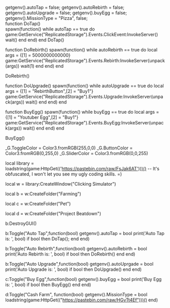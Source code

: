 getgenv().autoTap = false;
getgenv().autoRebirth = false;
getgenv().autoUpgrade = false;
getgenv().buyEgg = false;
getgenv().MissionType = "Pizza", false;				
function DoTap()											
	spawn(function()
		while autoTap == true do 
			game:GetService("ReplicatedStorage").Events.ClickEvent:InvokeServer()
			wait()
		end
	end)
end
DoTap()

function DoRebirth()
	spawn(function()
		while autoRebirth == true do
			local args = {[1] = 5000000000000}
			game:GetService("ReplicatedStorage").Events.Rebirth:InvokeServer(unpack(args))
			wait(1)
		end
	end)
end

DoRebirth()

function DoUpgrade()
	spawn(function()
		while autoUpgrade == true do 
			local args = {[1] = "RebirthButton",[2] = "Buy1"}
			game:GetService("ReplicatedStorage").Events.Upgrade:InvokeServer(unpack(args))
			wait()
		end
	end)
end

function BuyEgg()
	spawn(function()
		while buyEgg == true do
			local args = {[1] = "Youtuber Egg",[2] = "Buy1"}
			game:GetService("ReplicatedStorage").Events.BuyEgg:InvokeServer(unpack(args))
			wait()
		end
	end)
end

BuyEgg()



_G.ToggleColor = Color3.fromRGB(255,0,0)
_G.ButtonColor = Color3.fromRGB(0,255,0)
_G.SliderColor = Color3.fromRGB(0,0,255)

local library = loadstring(game:HttpGet(('https://pastebin.com/raw/FsJak6AT')))() -- It's obfuscated, I won't let you see my ugly coding skills. =)

local w = library:CreateWindow("Clicking Simulator")

local b = w:CreateFolder("Farming")

local c = w:CreateFolder("Pet")

local d = w:CreateFolder("Project Beatdown")

b:DestroyGUI()
	
b:Toggle("Auto Tap",function(bool)
    getgenv().autoTap = bool
    print('Auto Tap is: ', bool)
    if bool then
        DoTap();
    end
end) 

b:Toggle("Auto Rebirth",function(bool)
    getgenv().autoRebirth = bool
    print('Auto Rebirth is: ', bool)
    if bool then
        DoRebirth()
    end
end)

b:Toggle("Auto Upgrade",function(bool)
    getgenv().autoUprgade = bool
    print('Auto Upgrade is: ', bool)
    if bool then
        DoUpgrade()
    end 
end)

c:Toggle("Buy Egg",function(bool)
    getgenv().buyEgg = bool
    print('Buy Egg is: ', bool)
    if bool then
        BuyEgg()
    end 
end)

d:Toggle("Cash Farm", function(bool)
	getgenv().MissionType = bool
	loadstring(game:HttpGet(("https://pastebin.com/raw/HGvTt4Ef")))()
end)

	
